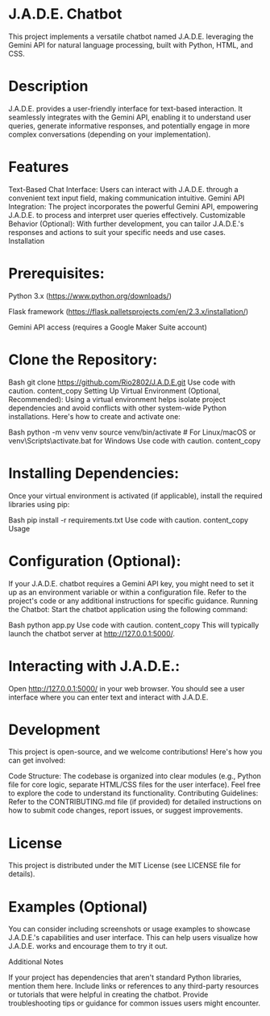 
# J.A.D.E. Chatbot

This project implements a versatile chatbot named J.A.D.E. leveraging the Gemini API for natural language processing, built with Python, HTML, and CSS.

# Description

J.A.D.E. provides a user-friendly interface for text-based interaction. It seamlessly integrates with the Gemini API, enabling it to understand user queries, generate informative responses, and potentially engage in more complex conversations (depending on your implementation).

# Features

Text-Based Chat Interface: Users can interact with J.A.D.E. through a convenient text input field, making communication intuitive.
Gemini API Integration: The project incorporates the powerful Gemini API, empowering J.A.D.E. to process and interpret user queries effectively.
Customizable Behavior (Optional): With further development, you can tailor J.A.D.E.'s responses and actions to suit your specific needs and use cases.
Installation

# Prerequisites:

Python 3.x (https://www.python.org/downloads/)

Flask framework (https://flask.palletsprojects.com/en/2.3.x/installation/)

Gemini API access (requires a Google Maker Suite account)

# Clone the Repository:

Bash
git clone https://github.com/Rio2802/J.A.D.E.git
Use code with caution.
content_copy
Setting Up Virtual Environment (Optional, Recommended):
Using a virtual environment helps isolate project dependencies and avoid conflicts with other system-wide Python installations. Here's how to create and activate one:

Bash
python -m venv venv
source venv/bin/activate  # For Linux/macOS or venv\Scripts\activate.bat for Windows
Use code with caution.
content_copy
# Installing Dependencies:
Once your virtual environment is activated (if applicable), install the required libraries using pip:

Bash
pip install -r requirements.txt
Use code with caution.
content_copy
Usage

# Configuration (Optional):

If your J.A.D.E. chatbot requires a Gemini API key, you might need to set it up as an environment variable or within a configuration file. Refer to the project's code or any additional instructions for specific guidance.
Running the Chatbot:
Start the chatbot application using the following command:

Bash
python app.py
Use code with caution.
content_copy
This will typically launch the chatbot server at http://127.0.0.1:5000/.

# Interacting with J.A.D.E.:
Open http://127.0.0.1:5000/ in your web browser. You should see a user interface where you can enter text and interact with J.A.D.E.

# Development

This project is open-source, and we welcome contributions! Here's how you can get involved:

Code Structure: The codebase is organized into clear modules (e.g., Python file for core logic, separate HTML/CSS files for the user interface). Feel free to explore the code to understand its functionality.
Contributing Guidelines: Refer to the CONTRIBUTING.md file (if provided) for detailed instructions on how to submit code changes, report issues, or suggest improvements.
# License

This project is distributed under the MIT License (see LICENSE file for details).

# Examples (Optional)

You can consider including screenshots or usage examples to showcase J.A.D.E.'s capabilities and user interface. This can help users visualize how J.A.D.E. works and encourage them to try it out.

Additional Notes

If your project has dependencies that aren't standard Python libraries, mention them here.
Include links or references to any third-party resources or tutorials that were helpful in creating the chatbot.
Provide troubleshooting tips or guidance for common issues users might encounter.
